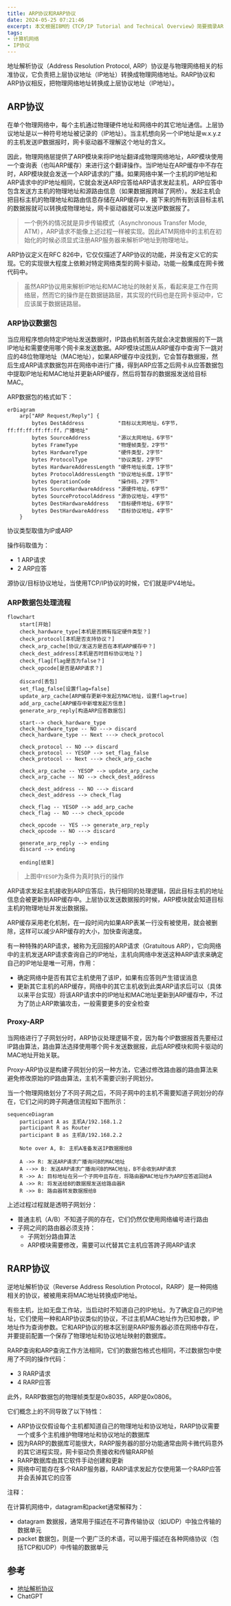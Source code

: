 ```yaml
---
title: ARP协议和RARP协议
date: 2024-05-25 07:21:46
excerpt: 本文根据IBM的《TCP/IP Tutorial and Technical Overview》简要摘录ARP/RARP协议相关知识
tags:
- 计算机网络
- IP协议
---
```


地址解析协议（Address Resolution Protocol, ARP）协议是与物理网络相关的标准协议，它负责把上层协议地址（IP地址）转换成物理网络地址。RARP协议和ARP协议相反，把物理网络地址转换成上层协议地址（IP地址）。

## ARP协议

在单个物理网络中，每个主机通过物理硬件地址和网络中的其它地址通信。上层协议地址是以一种符号地址被记录的（IP地址）。当主机想向另一个IP地址是w.x.y.z的主机发送IP数据报时，网卡驱动器不理解这个地址的含义。

因此，物理网络层提供了ARP模块来将IP地址翻译成物理网络地址，ARP模块使用一个查询表（也叫ARP缓存）来进行这个翻译操作。当IP地址在ARP缓存中不存在时，ARP模块就会发送一个ARP请求的广播。如果网络中某一个主机的IP地址和ARP请求中的IP地址相同，它就会发送ARP应答给ARP请求发起主机，ARP应答中包含发送方主机的物理地址和源路由信息（如果数据报跨越了网桥）。发起主机会把目标主机的物理地址和路由信息存储在ARP缓存中，接下来的所有到该目标主机的数据报就可以转换成物理地址，网卡驱动器就可以发送IP数据报了。

> 一个例外的情况就是异步传输模式（Asynchronous Transfer Mode, ATM），ARP请求不能像上述过程一样被实现。因此ATM网络中的主机在初始化的时候必须显式注册ARP服务器来解析IP地址到物理地址。

ARP协议定义在RFC 826中，它仅仅描述了ARP协议的功能，并没有定义它的实现。它的实现很大程度上依赖对特定网络类型的网卡驱动，功能一般集成在网卡微代码中。

> 虽然ARP协议用来解析IP地址和MAC地址的映射关系，看起来是工作在网络层，然而它的操作是在数据链路层，其实现的代码也是在网卡驱动中，它应该属于数据链路层。

### ARP协议数据包

当应用程序想向特定IP地址发送数据时，IP路由机制首先就会决定数据报的下一跳IP地址和需要使用哪个网卡来发送数据。ARP模块试图从ARP缓存中查询下一跳对应的48位物理地址（MAC地址），如果ARP缓存中没找到，它会暂存数据报，然后生成ARP请求数据包并在网络中进行广播，得到ARP应答之后网卡从应答数据包中提取IP地址和MAC地址并更新ARP缓存，然后将暂存的数据报发送给目标MAC。

ARP数据包的格式如下：

```mermaid
erDiagram
    arp["ARP Request/Reply"] {
        bytes DestAddress           "目标以太网地址，6字节，ff:ff:ff:ff:ff:ff，广播地址"
        bytes SourceAddress         "源以太网地址，6字节"
        bytes FrameType             "物理帧类型，2字节"
        bytes HardwareType          "硬件类型，2字节"
        bytes ProtocolType          "协议类型，2字节"
        bytes HardwareAddressLength "硬件地址长度，1字节"
        bytes ProtocolAddressLength "协议地址长度，1字节"
        bytes OperationCode         "操作码，2字节"
        bytes SourceHardwareAddress "源硬件地址，6字节"
        bytes SourceProtocolAddress "源协议地址，4字节"
        bytes DestHardwareAddress   "目标硬件地址，6字节"
        bytes DestHardwareAddress   "目标协议地址，4字节"
    }

```

协议类型取值为IP或ARP

操作码取值为：

- 1 ARP请求
- 2 ARP应答

源协议/目标协议地址，当使用TCP/IP协议的时候，它们就是IPV4地址。

### ARP数据包处理流程


```mermaid
flowchart
    start[开始]
    check_hardware_type[本机是否拥有指定硬件类型？]
    check_protocol[本机是否支持协议？]
    check_arp_cache[协议/发送方是否在本机ARP缓存中？]
    check_dest_address[本机是否时目标协议地址？]
    check_flag[flag是否为false？]
    check_opcode[是否是ARP请求？]

    discard[丢包]
    set_flag_false[设置flag=false]
    update_arp_cache[ARP缓存更新中发起方MAC地址，设置flag=true]
    add_arp_cache[ARP缓存中新增发起方信息]
    generate_arp_reply[构造ARP应答数据包]

    start--> check_hardware_type
    check_hardware_type -- NO ---> discard
    check_hardware_type -- Next ---> check_protocol

    check_protocol -- NO --> discard
    check_protocol -- YESOP --> set_flag_false
    check_protocol -- Next ---> check_arp_cache

    check_arp_cache -- YESOP --> update_arp_cache
    check_arp_cache -- NO --> check_dest_address

    check_dest_address -- NO ---> discard
    check_dest_address --> check_flag

    check_flag -- YESOP --> add_arp_cache
    check_flag -- NO ---> check_opcode

    check_opcode -- YES --> generate_arp_reply
    check_opcode -- NO ---> discard

    generate_arp_reply --> ending
    discard --> ending

    ending[结束]
```

> 上图中`YESOP`为条件为真时执行的操作

ARP请求发起主机接收到ARP应答后，执行相同的处理逻辑，因此目标主机的地址信息会被更新到ARP缓存中。上层协议发送数据报的时候，ARP模块就会知道目标主机的物理地址并发出数据报。

ARP缓存采用老化机制，在一段时间内如果ARP表某一行没有被使用，就会被删除，这样可以减少ARP缓存的大小，加快查询速度。

有一种特殊的ARP请求，被称为无回报的ARP请求（Gratuitous ARP），它向网络中的主机发送ARP请求查询自己的IP地址，主机向网络中发送这种ARP请求来确定自己的IP地址是唯一可用，作用：

- 确定网络中是否有其它主机使用了该IP，如果有应答则产生错误消息
- 更新其它主机的ARP缓存，网络中的其它主机收到此类ARP请求后可以（具体以来平台实现）将该ARP请求中的IP地址和MAC地址更新到ARP缓存中，不过为了防止ARP欺骗攻击，一般需要更多的安全检查

### Proxy-ARP

当网络进行了子网划分时，ARP协议处理逻辑不变，因为每个IP数据报首先要经过IP路由算法，路由算法选择使用哪个网卡发送数据报，此后ARP模块和网卡驱动的MAC地址开始关联。

Proxy-ARP协议是构建子网划分的另一种方法，它通过修改路由器的路由算法来避免修改原始的IP路由算法，主机不需要识别子网划分。

当一个物理网络划分了不同子网之后，不同子网中的主机不需要知道子网划分的存在，它们之间的跨子网通信流程如下图所示：

```mermaid
sequenceDiagram
    participant A as 主机A/192.168.1.2
    participant R as Router
    participant B as 主机B/192.168.2.2

    Note over A, B: 主机A准备发送IP数据报给B

    A ->> R: 发送ARP请求广播询问B的MAC地址
    A -->> B: 发送ARP请求广播询问B的MAC地址，B不会收到ARP请求
    R ->> A: 目标地址在另一个子网中且存在，将路由器MAC地址作为ARP应答返回给A
    A ->> R: 将发送给B的数据报发送给路由器R
    R ->> B: 路由器转发数据报给B
```

上述过程过程就是透明子网划分：

- 普通主机（A/B）不知道子网的存在，它们仍然仅使用网络编号进行路由
- 子网之间的路由器必须支持：
    - 子网划分路由算法
    - ARP模块需要修改，需要可以代替其它主机应答跨子网ARP请求

## RARP协议

逆地址解析协议（Reverse Address Resolution Protocol，RARP）是一种网络相关的协议，被被用来将MAC地址转换成IP地址。

有些主机，比如无盘工作站，当启动时不知道自己的IP地址。为了确定自己的IP地址，它们使用一种和ARP协议类似的协议，不过主机MAC地址作为已知参数，IP地址作为查询参数。它和ARP协议的根本区别是RARP服务器必须在网络中存在，并要提前配置一个保存了物理地址和协议地址映射的数据库。

RARP查询和ARP查询工作方法相同，它们的数据包格式也相同，不过数据包中使用了不同的操作代码：

- 3 RARP请求
- 4 RARP应答

此外，RARP数据包的物理帧类型是0x8035，ARP是0x0806。

它们概念上的不同导致了以下特性：

- ARP协议仅假设每个主机都知道自己的物理地址和协议地址，RARP协议需要一个或多个主机维护物理地址和协议地址的数据库
- 因为RARP的数据库可能很大，RARP服务器的部分功能通常由网卡微代码意外的其它进程实现，网卡驱动负责接收和传输RARP帧
- RARP数据库由其它软件手动创建和更新
- 网络中可能存在多个RARP服务器，RARP请求发起方仅使用第一个RARP应答并会丢掉其它的应答

注释：

在计算机网络中，datagram和packet通常解释为：

- datagram 数据报，通常用于描述在不可靠传输协议（如UDP）中独立传输的数据单元
- packet 数据包，则是一个更广泛的术语，可以用于描述在各种网络协议（包括TCP和UDP）中传输的数据单元

## 参考

- [地址解析协议](https://zh.wikipedia.org/wiki/%E5%9C%B0%E5%9D%80%E8%A7%A3%E6%9E%90%E5%8D%8F%E8%AE%AE)
- ChatGPT